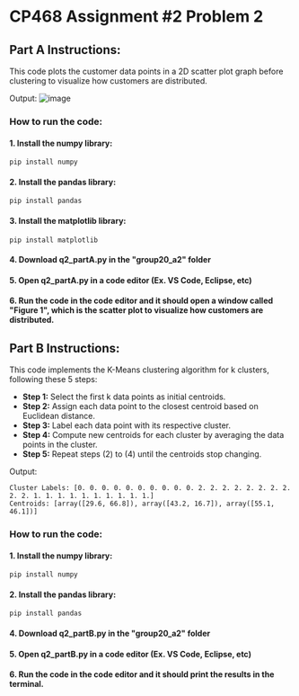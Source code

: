 # CP468 Assignment #2 Problem 2

## Part A Instructions:

This code plots the customer data points in a 2D scatter plot graph before clustering to visualize how customers are distributed.

Output:
![image](https://github.com/user-attachments/assets/19469f6d-38f1-4345-aeb9-1eb88cd208c6)

### How to run the code:
#### 1. Install the numpy library:
```plaintext
pip install numpy
```
#### 2. Install the pandas library:
```plaintext
pip install pandas
```
#### 3. Install the matplotlib library:
```plaintext
pip install matplotlib
```

#### 4. Download **q2_partA.py** in the **"group20_a2"** folder

#### 5. Open **q2_partA.py** in a code editor (Ex. VS Code, Eclipse, etc)

#### 6. Run the code in the code editor and it should open a window called "Figure 1", which is the scatter plot to visualize how customers are distributed.


## Part B Instructions:
This code implements the K-Means clustering algorithm for k clusters, following these 5 steps:
- **Step 1:** Select the first k data points as initial centroids.
- **Step 2:** Assign each data point to the closest centroid based on Euclidean
distance.
- **Step 3:** Label each data point with its respective cluster.
- **Step 4:** Compute new centroids for each cluster by averaging the data
points in the cluster.
- **Step 5:** Repeat steps (2) to (4) until the centroids stop changing.

Output:

```plaintext
Cluster Labels: [0. 0. 0. 0. 0. 0. 0. 0. 0. 0. 2. 2. 2. 2. 2. 2. 2. 2. 2. 2. 1. 1. 1. 1. 1. 1. 1. 1. 1. 1.]
Centroids: [array([29.6, 66.8]), array([43.2, 16.7]), array([55.1, 46.1])]
```

### How to run the code:
#### 1. Install the numpy library:
```plaintext
pip install numpy
```
#### 2. Install the pandas library:
```plaintext
pip install pandas
```

#### 4. Download **q2_partB.py** in the **"group20_a2"** folder

#### 5. Open **q2_partB.py** in a code editor (Ex. VS Code, Eclipse, etc)

#### 6. Run the code in the code editor and it should print the results in the terminal.
